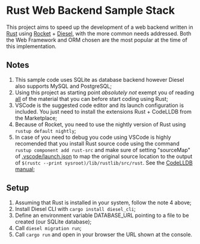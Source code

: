 Rust Web Backend Sample Stack
=====================================
This project aims to speed up the development of a web backend written in [Rust](https://www.rust-lang.org/) using [Rocket](https://rocket.rs/) + [Diesel](http://diesel.rs/), with the more common needs addressed. Both the Web Framework and ORM chosen are the most popular at the time of this implementation.

Notes
-----
1. This sample code uses SQLite as database backend however Diesel also supports MySQL and PostgreSQL;
2. Using this project as starting point *absolutely not* exempt you of reading [all](https://www.rust-lang.org/learn) of the material that you can before start coding using Rust;
3. VSCode is the suggested code editor and its launch configuration is included. You just need to install the extensions Rust + CodeLLDB from the Marketplace;
4. Because of Rocket, you need to use the nightly version of Rust using `rustup default nightly`;
5. In case of you need to debug you code using VSCode is highly recomended that you install Rust source code using the command `rustup component add rust-src` and make sure of setting "sourceMap" of [.vscode/launch.json](.vscode/launch.json) to map the original source location to the output of `$(rustc --print sysroot)/lib/rustlib/src/rust`. See the [CodeLLDB manual](https://github.com/vadimcn/vscode-lldb/blob/master/MANUAL.md#source-path-remapping);

Setup
-----
1. Assuming that Rust is installed in your system, follow the note 4 above;
2. Install Diesel CLI with `cargo install diesel_cli`;
3. Define an environment variable DATABASE_URL pointing to a file to be created (our SQLite database);
4. Call `diesel migration run`;
5. Call `cargo run` and open in your browser the URL shown at the console.
